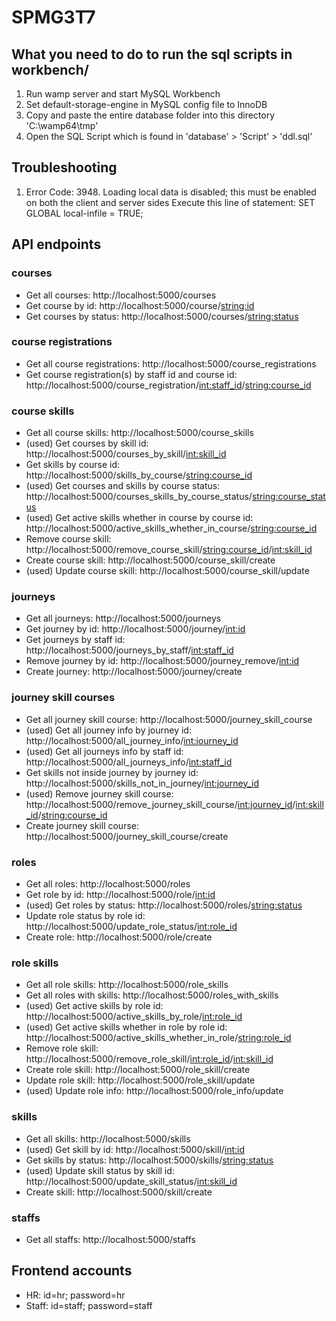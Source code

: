 # SPMG3T7

## What you need to do to run the sql scripts in workbench/
1. Run wamp server and start MySQL Workbench
2. Set default-storage-engine in MySQL config file to InnoDB
3. Copy and paste the entire database folder into this directory 'C:\wamp64\tmp'
4. Open the SQL Script which is found in 'database' > 'Script' > 'ddl.sql'

## Troubleshooting
1. Error Code: 3948. Loading local data is disabled; this must be enabled on both the client and server sides
   Execute this line of statement: SET GLOBAL local-infile = TRUE;

## API endpoints
### courses
- Get all courses: http://localhost:5000/courses
- Get course by id: http://localhost:5000/course/<string:id>
- Get courses by status: http://localhost:5000/courses/<string:status>

### course registrations
- Get all course registrations: http://localhost:5000/course_registrations
- Get course registration(s) by staff id and course id: http://localhost:5000/course_registration/<int:staff_id>/<string:course_id>

### course skills
- Get all course skills: http://localhost:5000/course_skills
- (used) Get courses by skill id: http://localhost:5000/courses_by_skill/<int:skill_id>
- Get skills by course id: http://localhost:5000/skills_by_course/<string:course_id>
- (used) Get courses and skills by course status: http://localhost:5000/courses_skills_by_course_status/<string:course_status>
- (used) Get active skills whether in course by course id: http://localhost:5000/active_skills_whether_in_course/<string:course_id>
- Remove course skill: http://localhost:5000/remove_course_skill/<string:course_id>/<int:skill_id>
- Create course skill: http://localhost:5000/course_skill/create
- (used) Update course skill: http://localhost:5000/course_skill/update

### journeys
- Get all journeys: http://localhost:5000/journeys
- Get journey by id: http://localhost:5000/journey/<int:id>
- Get journeys by staff id: http://localhost:5000/journeys_by_staff/<int:staff_id>
- Remove journey by id: http://localhost:5000/journey_remove/<int:id>
- Create journey: http://localhost:5000/journey/create

### journey skill courses
- Get all journey skill course: http://localhost:5000/journey_skill_course
- (used) Get all journey info by journey id: http://localhost:5000/all_journey_info/<int:journey_id>
- (used) Get all journeys info by staff id: http://localhost:5000/all_journeys_info/<int:staff_id>
- Get skills not inside journey by journey id: http://localhost:5000/skills_not_in_journey/<int:journey_id>
- (used) Remove journey skill course: http://localhost:5000/remove_journey_skill_course/<int:journey_id>/<int:skill_id>/<string:course_id>
- Create journey skill course: http://localhost:5000/journey_skill_course/create

### roles
- Get all roles: http://localhost:5000/roles
- Get role by id: http://localhost:5000/role/<int:id>
- (used) Get roles by status: http://localhost:5000/roles/<string:status>
- Update role status by role id: http://localhost:5000/update_role_status/<int:role_id>
- Create role: http://localhost:5000/role/create

### role skills
- Get all role skills: http://localhost:5000/role_skills
- Get all roles with skills: http://localhost:5000/roles_with_skills
- (used) Get active skills by role id: http://localhost:5000/active_skills_by_role/<int:role_id>
- (used) Get active skills whether in role by role id: http://localhost:5000/active_skills_whether_in_role/<string:role_id>
- Remove role skill: http://localhost:5000/remove_role_skill/<int:role_id>/<int:skill_id>
- Create role skill: http://localhost:5000/role_skill/create
- Update role skill: http://localhost:5000/role_skill/update
- (used) Update role info: http://localhost:5000/role_info/update

### skills
- Get all skills: http://localhost:5000/skills
- (used) Get skill by id: http://localhost:5000/skill/<int:id>
- Get skills by status: http://localhost:5000/skills/<string:status>
- (used) Update skill status by skill id: http://localhost:5000/update_skill_status/<int:skill_id>
- Create skill: http://localhost:5000/skill/create

### staffs
- Get all staffs: http://localhost:5000/staffs

## Frontend accounts
- HR: id=hr; password=hr
- Staff: id=staff; password=staff
